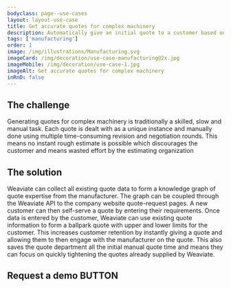 ```yaml
---
bodyclass: page--use-cases
layout: layout-use-case
title: Get accurate quotes for complex machinery
description: Automatically give an initial quote to a customer based on previous quote knowledge and experience
tags: ['manufacturing']
order: 1
image: /img/illustrations/Manufacturing.svg
imageCard: /img/decoration/use-case-manufacturing@2x.jpg
imageMobile: /img/decoration/use-case-1.jpg
imageAlt: Get accurate quotes for complex machinery
inRnD: false
---
```


## The challenge

Generating quotes for complex machinery is traditionally a skilled, slow and manual task. Each quote is dealt with as a unique instance and manually done using multiple time-consuming revision and negotiation rounds. This means no instant rough estimate is possible which discourages the customer and means wasted effort by the estimating organization

## The solution

Weaviate can collect all existing quote data to form a knowledge graph of quote expertise from the manufacturer. The graph can be coupled through the Weaviate API to the company website quote-request pages. A new customer can then self-serve a quote by entering their requirements. Once data is entered by the customer, Weaviate can use existing quote information to form a ballpark quote with upper and lower limits for the customer. This increases customer retention by instantly giving a quote and allowing them to then engage with the manufacturer on the quote. This also saves the quote department all the initial manual quote time and means they can focus on quickly tightening the quotes already supplied by Weaviate.


## Request a demo BUTTON
